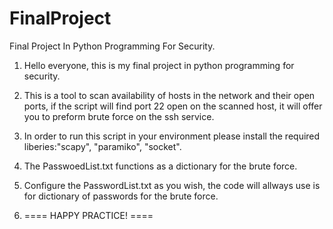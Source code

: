 # FinalProject
 Final Project In Python Programming For Security.

1. Hello everyone, this is my final project in python programming for security.

2. This is a tool to scan availability of hosts in the network and their open ports, if the script will find port 22 open on the scanned host, it will offer you to preform brute force on the ssh service.

3. In order to run this script in your environment please install the required liberies:"scapy", "paramiko", "socket".

4. The PasswoedList.txt functions as a dictionary for the brute force.

5. Configure the PasswordList.txt as you wish, the code will allways use is for dictionary of passwords for the brute force.

6. ==== HAPPY PRACTICE! ==== 